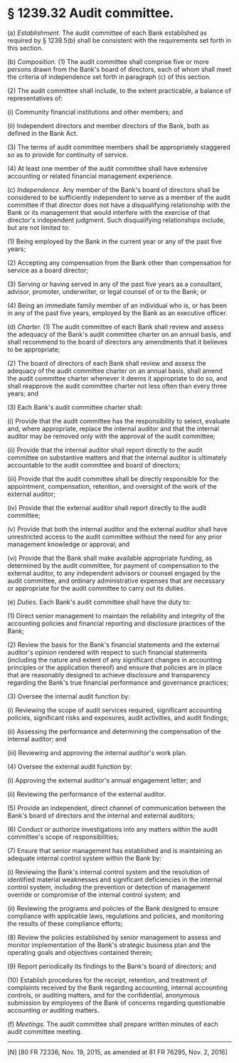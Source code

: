 # § 1239.32   Audit committee.

(a) *Establishment.* The audit committee of each Bank established as required by § 1239.5(b) shall be consistent with the requirements set forth in this section.


(b) *Composition.* (1) The audit committee shall comprise five or more persons drawn from the Bank's board of directors, each of whom shall meet the criteria of independence set forth in paragraph (c) of this section.


(2) The audit committee shall include, to the extent practicable, a balance of representatives of:


(i) Community financial institutions and other members; and


(ii) Independent directors and member directors of the Bank, both as defined in the Bank Act.


(3) The terms of audit committee members shall be appropriately staggered so as to provide for continuity of service.


(4) At least one member of the audit committee shall have extensive accounting or related financial management experience.


(c) *Independence.* Any member of the Bank's board of directors shall be considered to be sufficiently independent to serve as a member of the audit committee if that director does not have a disqualifying relationship with the Bank or its management that would interfere with the exercise of that director's independent judgment. Such disqualifying relationships include, but are not limited to:


(1) Being employed by the Bank in the current year or any of the past five years;


(2) Accepting any compensation from the Bank other than compensation for service as a board director;


(3) Serving or having served in any of the past five years as a consultant, advisor, promoter, underwriter, or legal counsel of or to the Bank; or


(4) Being an immediate family member of an individual who is, or has been in any of the past five years, employed by the Bank as an executive officer.


(d) *Charter.* (1) The audit committee of each Bank shall review and assess the adequacy of the Bank's audit committee charter on an annual basis, and shall recommend to the board of directors any amendments that it believes to be appropriate;


(2) The board of directors of each Bank shall review and assess the adequacy of the audit committee charter on an annual basis, shall amend the audit committee charter whenever it deems it appropriate to do so, and shall reapprove the audit committee charter not less often than every three years; and

(3) Each Bank's audit committee charter shall:


(i) Provide that the audit committee has the responsibility to select, evaluate and, where appropriate, replace the internal auditor and that the internal auditor may be removed only with the approval of the audit committee;


(ii) Provide that the internal auditor shall report directly to the audit committee on substantive matters and that the internal auditor is ultimately accountable to the audit committee and board of directors;


(iii) Provide that the audit committee shall be directly responsible for the appointment, compensation, retention, and oversight of the work of the external auditor;


(iv) Provide that the external auditor shall report directly to the audit committee;


(v) Provide that both the internal auditor and the external auditor shall have unrestricted access to the audit committee without the need for any prior management knowledge or approval; and


(vi) Provide that the Bank shall make available appropriate funding, as determined by the audit committee, for payment of compensation to the external auditor, to any independent advisors or counsel engaged by the audit committee, and ordinary administrative expenses that are necessary or appropriate for the audit committee to carry out its duties.


(e) *Duties.* Each Bank's audit committee shall have the duty to:


(1) Direct senior management to maintain the reliability and integrity of the accounting policies and financial reporting and disclosure practices of the Bank;


(2) Review the basis for the Bank's financial statements and the external auditor's opinion rendered with respect to such financial statements (including the nature and extent of any significant changes in accounting principles or the application thereof) and ensure that policies are in place that are reasonably designed to achieve disclosure and transparency regarding the Bank's true financial performance and governance practices;


(3) Oversee the internal audit function by:


(i) Reviewing the scope of audit services required, significant accounting policies, significant risks and exposures, audit activities, and audit findings;


(ii) Assessing the performance and determining the compensation of the internal auditor; and


(iii) Reviewing and approving the internal auditor's work plan.


(4) Oversee the external audit function by:


(i) Approving the external auditor's annual engagement letter; and


(ii) Reviewing the performance of the external auditor.


(5) Provide an independent, direct channel of communication between the Bank's board of directors and the internal and external auditors;


(6) Conduct or authorize investigations into any matters within the audit committee's scope of responsibilities;


(7) Ensure that senior management has established and is maintaining an adequate internal control system within the Bank by:


(i) Reviewing the Bank's internal control system and the resolution of identified material weaknesses and significant deficiencies in the internal control system, including the prevention or detection of management override or compromise of the internal control system; and


(ii) Reviewing the programs and policies of the Bank designed to ensure compliance with applicable laws, regulations and policies, and monitoring the results of these compliance efforts;


(8) Review the policies established by senior management to assess and monitor implementation of the Bank's strategic business plan and the operating goals and objectives contained therein; 


(9) Report periodically its findings to the Bank's board of directors; and


(10) Establish procedures for the receipt, retention, and treatment of complaints received by the Bank regarding accounting, internal accounting controls, or auditing matters, and for the confidential, anonymous submission by employees of the Bank of concerns regarding questionable accounting or auditing matters.


(f) *Meetings.* The audit committee shall prepare written minutes of each audit committee meeting.



---

[N] [80 FR 72336, Nov. 19, 2015, as amended at 81 FR 76295, Nov. 2, 2016]




